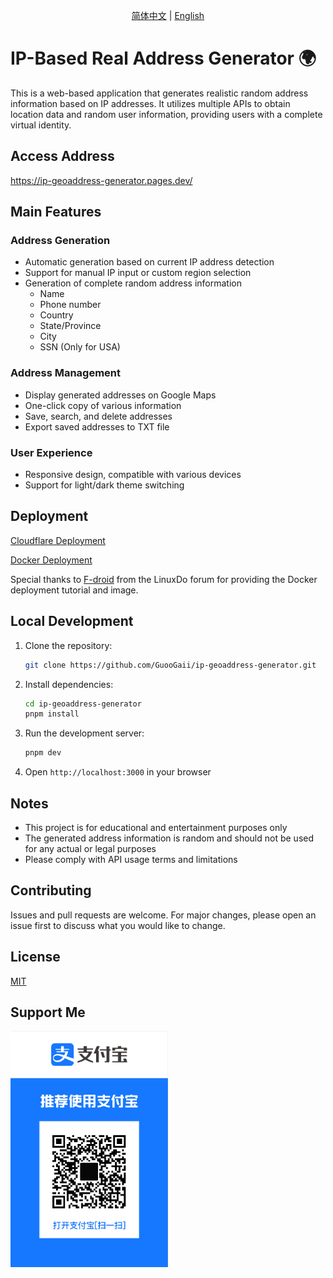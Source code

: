 <div align="center">

[简体中文](README.md) | [English](README_EN.md)

</div>

# IP-Based Real Address Generator 🌍

This is a web-based application that generates realistic random address information based on IP addresses. It utilizes multiple APIs to obtain location data and random user information, providing users with a complete virtual identity.

## Access Address

https://ip-geoaddress-generator.pages.dev/

## Main Features

### Address Generation
- Automatic generation based on current IP address detection
- Support for manual IP input or custom region selection
- Generation of complete random address information
  - Name
  - Phone number
  - Country
  - State/Province
  - City
  - SSN (Only for USA)

### Address Management
- Display generated addresses on Google Maps
- One-click copy of various information
- Save, search, and delete addresses
- Export saved addresses to TXT file

### User Experience
- Responsive design, compatible with various devices
- Support for light/dark theme switching

## Deployment

[Cloudflare Deployment](Cloudflare_Deployment_Guide.md)

[Docker Deployment](https://linux.do/t/topic/234815)

Special thanks to [F-droid](https://linux.do/u/F-droid/summary) from the LinuxDo forum for providing the Docker deployment tutorial and image.

## Local Development

1. Clone the repository:
   ```bash
   git clone https://github.com/GuooGaii/ip-geoaddress-generator.git
   ```

2. Install dependencies:
   ```bash
   cd ip-geoaddress-generator
   pnpm install
   ```

3. Run the development server:
   ```bash
   pnpm dev
   ```

4. Open `http://localhost:3000` in your browser

## Notes

- This project is for educational and entertainment purposes only
- The generated address information is random and should not be used for any actual or legal purposes
- Please comply with API usage terms and limitations

## Contributing

Issues and pull requests are welcome. For major changes, please open an issue first to discuss what you would like to change.

## License

[MIT](https://choosealicense.com/licenses/mit/)

## Support Me

<img src="支付宝收款码.png" alt="支付宝收款码" style="width: 50%; max-width: 300px;"/>